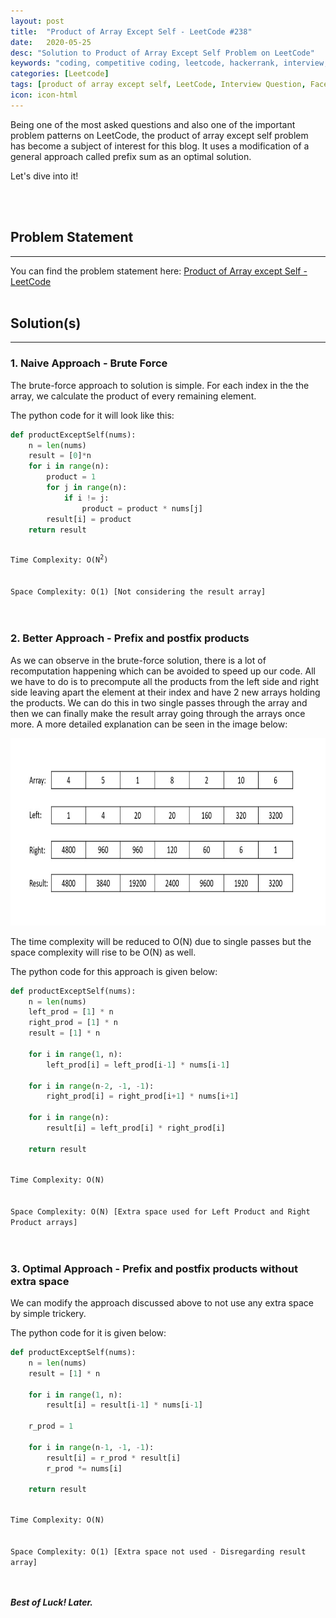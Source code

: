 ```yaml
---
layout: post
title:  "Product of Array Except Self - LeetCode #238"
date:   2020-05-25
desc: "Solution to Product of Array Except Self Problem on LeetCode"
keywords: "coding, competitive coding, leetcode, hackerrank, interview, question, facebook, amazon, lyft, goldman sachs, microsoft, apple, oracle, google, adobe, asana"
categories: [Leetcode]
tags: [product of array except self, LeetCode, Interview Question, Facebook, Amazon, Lyft, Goldman Sachs, Microsoft, Apple, Oracle, Google, Adobe, Asana]
icon: icon-html
---
```


Being one of the most asked questions and also one of the important problem patterns on LeetCode, the product of array except self problem has become a subject of interest for this blog. It uses a modification of a general approach called prefix sum as an optimal solution.

Let's dive into it!

<br/><br/>

## Problem Statement
-------------------------------------
You can find the problem statement here: [Product of Array except Self - LeetCode](https://leetcode.com/problems/product-of-array-except-self/)
<br/><br/>


## Solution(s)
-------------------------------------
### 1. Naive Approach - Brute Force

The brute-force approach to solution is simple. For each index in the the array, we calculate the product of every remaining element.

The python code for it will look like this:

```python
def productExceptSelf(nums):
    n = len(nums)
    result = [0]*n
    for i in range(n):
        product = 1
        for j in range(n):
            if i != j:
                product = product * nums[j]
        result[i] = product
    return result
```

<code>
Time Complexity: O(N<sup>2</sup>)
<br/>
Space Complexity: O(1) [Not considering the result array]
</code>
<br/><br/>

### 2. Better Approach - Prefix and postfix products

As we can observe in the brute-force solution, there is a lot of recomputation happening which can be avoided to speed up our code. All we have to do is to precompute all the products from the left side and right side leaving apart the element at their index and have 2 new arrays holding the products. We can do this in two single passes through the array and then we can finally make the result array going through the arrays once more. A more detailed explanation can be seen in the image below:

<div align="center">
  <img width="800" height="300" src="/static/assets/img/blog/prod-array-except-self/prod_array_except_self.jpg">
</div>

The time complexity will be reduced to O(N) due to single passes but the space complexity will rise to be O(N) as well.

The python code for this approach is given below:

```python
def productExceptSelf(nums):
    n = len(nums)
    left_prod = [1] * n
    right_prod = [1] * n
    result = [1] * n

    for i in range(1, n):
        left_prod[i] = left_prod[i-1] * nums[i-1]
        
    for i in range(n-2, -1, -1):
        right_prod[i] = right_prod[i+1] * nums[i+1]
    
    for i in range(n):
        result[i] = left_prod[i] * right_prod[i]

    return result
```

<code>
Time Complexity: O(N)
<br/>
Space Complexity: O(N) [Extra space used for Left Product and Right Product arrays]
</code>
<br/><br/>

### 3. Optimal Approach - Prefix and postfix products without extra space

We can modify the approach discussed above to not use any extra space by simple trickery.

The python code for it is given below:

```python
def productExceptSelf(nums):
    n = len(nums)
    result = [1] * n

    for i in range(1, n):
        result[i] = result[i-1] * nums[i-1]
        
    r_prod = 1

    for i in range(n-1, -1, -1):
        result[i] = r_prod * result[i]
        r_prod *= nums[i]

    return result
```

<code>
Time Complexity: O(N)
<br/>
Space Complexity: O(1) [Extra space not used - Disregarding result array]
</code>
<br/><br/>

___Best of Luck! Later.___
